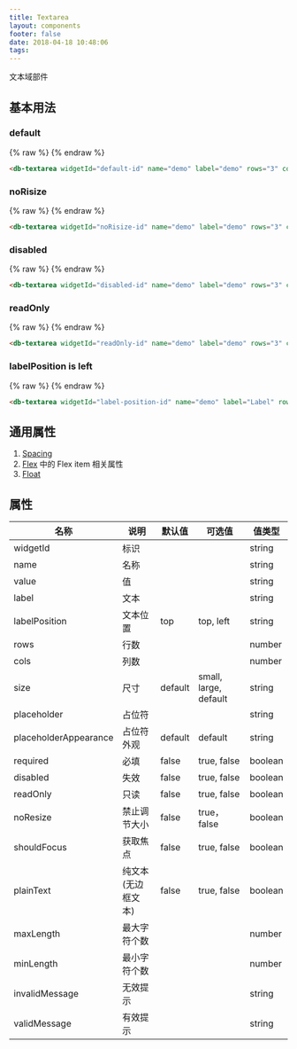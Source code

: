```yaml
---
title: Textarea
layout: components
footer: false
date: 2018-04-18 10:48:06
tags:
---
```


文本域部件

## 基本用法

### default
{% raw %}
<db-textarea widgetId="default-id" name="demo" label="demo" rows="3" cols="2" noResize="false" shouldFocus="true" marginTop="3" marginBottom="2"></db-textarea>
{% endraw %}
```html
<db-textarea widgetId="default-id" name="demo" label="demo" rows="3" cols="2" noResize="false" shouldFocus="true"></db-textarea>
```

### noRisize
{% raw %}
<db-textarea widgetId="noRisize-id" name="demo" label="demo" rows="3" cols="2" noResize="true" marginTop="3" marginBottom="2"></db-textarea>
{% endraw %}
```html
<db-textarea widgetId="noRisize-id" name="demo" label="demo" rows="3" cols="2" noResize="true"></db-textarea>
```

### disabled
{% raw %}
<db-textarea widgetId="disabled-id" name="demo" label="demo" rows="3" cols="2" noResize="false" disabled="true" marginTop="3" marginBottom="2"></db-textarea>
{% endraw %}
```html
<db-textarea widgetId="disabled-id" name="demo" label="demo" rows="3" cols="2" noResize="false" disabled="true"></db-textarea>
```

### readOnly
{% raw %}
<db-textarea widgetId="readOnly-id" name="demo" label="demo" rows="3" cols="2" noResize="false" readOnly="true" value="readOnly value" marginTop="3" marginBottom="2"></db-textarea>
{% endraw %}
```html
<db-textarea widgetId="readOnly-id" name="demo" label="demo" rows="3" cols="2" noResize="false" readOnly="true" value="readOnly value"></db-textarea>
```

### labelPosition is left
{% raw %}
<db-textarea widgetId="label-position-id" name="demo" label="Label" rows="3" cols="2" labelPosition="left"></db-textarea>
{% endraw %}
```html
<db-textarea widgetId="label-position-id" name="demo" label="Label" rows="3" cols="2" labelPosition="left"></db-textarea>
```

## 通用属性

1. [Spacing](../Utilities/Spacing.html)
1. [Flex](../Utilities/Flex.html) 中的 Flex item 相关属性
1. [Float](../Utilities/Float.html)

## 属性

| 名称  | 说明 | 默认值 | 可选值 | 值类型 |
| ----- | ------ | ----- | ----- | --------- |
| widgetId | 标识 | | | string |
| name | 名称 | | | string |
| value | 值 | | | string |
| label | 文本 | | | string |
| labelPosition | 文本位置 | top | top, left | string |
| rows | 行数 | | | number |
| cols | 列数 | | | number |
| size | 尺寸 | default | small, large, default | string |
| placeholder | 占位符 | | | string |
| placeholderAppearance | 占位符外观 | default | default | string |
| required | 必填 | false | true, false | boolean |
| disabled | 失效 | false | true, false | boolean |
| readOnly | 只读 | false | true, false | boolean |
| noResize | 禁止调节大小 | false | true，false | boolean |
| shouldFocus | 获取焦点 | false | true, false | boolean |
| plainText | 纯文本(无边框文本) | false | true, false | boolean |
| maxLength | 最大字符个数 | | | number |
| minLength | 最小字符个数 | | | number |
| invalidMessage | 无效提示 | | | string |
| validMessage | 有效提示 | | | string |